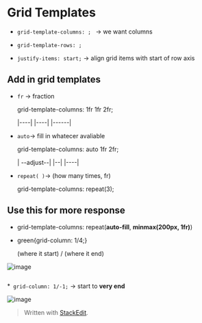 
# Grid Templates
* ``grid-template-columns: ; `` → we want columns
* ``grid-template-rows: ;``

* ``justify-items: start;``  → align grid items with start of row axis

## Add in grid templates
* ``fr`` → fraction <p>
	grid-template-columns: 1fr 1fr 2fr; <p>
	|----| |----| |------|
	
* ``auto``→ fill in whatecer avaliable <p>
	grid-template-columns: auto 1fr 2fr; <p>
	| --adjust--| |--| |----|

* ``repeat( )``→ (how many times, fr) <p>
grid-template-columns: repeat(3);
	
## Use this for more response
* grid-template-columns: repeat(**auto-fill**, **minmax(200px, 1fr)**)  

* green{grid-column: 1/4;} <p>
	(where it start) / (where it end)
	<p>
![image](https://user-images.githubusercontent.com/68550874/130927830-2859bd7f-f5dd-4fe7-82f1-28fe949e1335.png)


		
<img scr="https://user-images.githubusercontent.com/68550874/130927830-2859bd7f-f5dd-4fe7-82f1-28fe949e1335.png" width="200">

*`` grid-column: 1/-1;`` → start to **very end**
		
![image](https://user-images.githubusercontent.com/68550874/130942528-92279ea7-850e-4ee3-a5d1-3898512ae5e6.png )


> Written with [StackEdit](https://stackedit.io/).
<!--stackedit_data:
eyJoaXN0b3J5IjpbLTI4NTY4NzExMiwzMzU4MDg1OTcsNDg2MT
g4NTMwLC0zOTc0MzMzMzMsLTE2NzMwMDc5MTcsNTU0NDM4Njkz
LC00NzM1MzI2MTksMTA5NzU2NzkwMiwtODU3NDgxMzQwXX0=
-->
